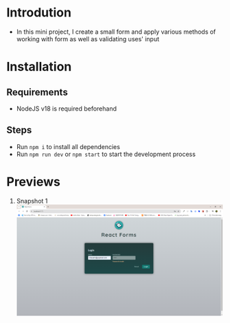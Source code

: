 # Introdution

- In this mini project, I create a small form and apply various methods of working with form as well as validating uses' input

# Installation

## Requirements

- NodeJS v18 is required beforehand

## Steps

- Run <code>npm i</code> to install all dependencies
- Run <code>npm run dev</code> or <code>npm start</code> to start the development process

# Previews

1.  Snapshot 1
    <img src='./previews/pv1.png' alt='Snapshot 1'>

